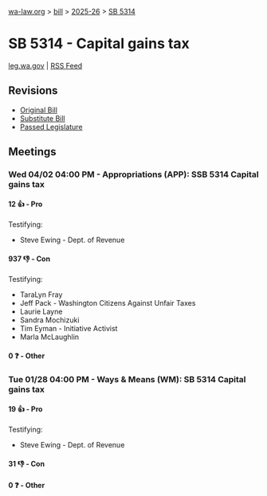 [wa-law.org](/) > [bill](/bill/) > [2025-26](/bill/2025-26/) > [SB 5314](/bill/2025-26/sb/5314/)

# SB 5314 - Capital gains tax
[leg.wa.gov](https://app.leg.wa.gov/billsummary?BillNumber=5314&Year=2025&Initiative=false) | [RSS Feed](./rss.xml)

## Revisions
* [Original Bill](1/)
* [Substitute Bill](S/)
* [Passed Legislature](S.PL/)

## Meetings
### Wed 04/02 04:00 PM - Appropriations (APP): SSB 5314 Capital gains tax
#### 12 👍 - Pro
Testifying:
* Steve Ewing - Dept. of Revenue

#### 937 👎 - Con
Testifying:
* TaraLyn Fray
* Jeff Pack - Washington Citizens Against Unfair Taxes
* Laurie Layne
* Sandra Mochizuki
* Tim Eyman - Initiative Activist
* Marla McLaughlin

#### 0 ❓ - Other

### Tue 01/28 04:00 PM - Ways & Means (WM): SB 5314 Capital gains tax
#### 19 👍 - Pro
Testifying:
* Steve Ewing - Dept. of Revenue

#### 31 👎 - Con

#### 0 ❓ - Other
